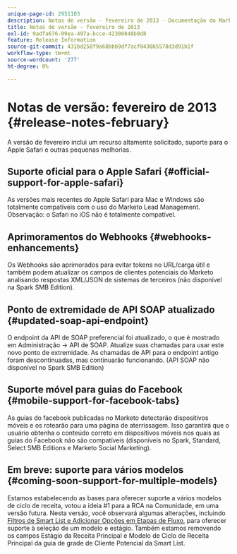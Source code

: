 ```yaml
---
unique-page-id: 2951103
description: Notas de versão - fevereiro de 2013 - Documentação do Marketo - Documentação do produto
title: Notas de versão - fevereiro de 2013
exl-id: 9adfa676-09ea-497a-bcce-42300848b9d8
feature: Release Information
source-git-commit: 431bd258f9a68bbb9df7acf043085578d3d91b1f
workflow-type: tm+mt
source-wordcount: '277'
ht-degree: 0%

---
```


# Notas de versão: fevereiro de 2013 {#release-notes-february}

A versão de fevereiro inclui um recurso altamente solicitado, suporte para o Apple Safari e outras pequenas melhorias.

## Suporte oficial para o Apple Safari {#official-support-for-apple-safari}

As versões mais recentes do Apple Safari para Mac e Windows são totalmente compatíveis com o uso do Marketo Lead Management. Observação: o Safari no iOS não é totalmente compatível.

## Aprimoramentos do Webhooks {#webhooks-enhancements}

Os Webhooks são aprimorados para evitar tokens no URL/carga útil e também podem atualizar os campos de clientes potenciais do Marketo analisando respostas XML/JSON de sistemas de terceiros (não disponível na Spark SMB Edition).

## Ponto de extremidade de API SOAP atualizado {#updated-soap-api-endpoint}

O endpoint da API de SOAP preferencial foi atualizado, o que é mostrado em Administração -> API de SOAP. Atualize suas chamadas para usar este novo ponto de extremidade. As chamadas de API para o endpoint antigo foram descontinuadas, mas continuarão funcionando. (API SOAP não disponível no Spark SMB Edition)

## Suporte móvel para guias do Facebook {#mobile-support-for-facebook-tabs}

As guias do facebook publicadas no Marketo detectarão dispositivos móveis e os rotearão para uma página de aterrissagem. Isso garantirá que o usuário obtenha o conteúdo correto em dispositivos móveis nos quais as guias do Facebook não são compatíveis (disponíveis no Spark, Standard, Select SMB Editions e Marketo Social Marketing).

## Em breve: suporte para vários modelos {#coming-soon-support-for-multiple-models}

Estamos estabelecendo as bases para oferecer suporte a vários modelos de ciclo de receita, votou a ideia #1 para a RCA na Comunidade, em uma versão futura. Nesta versão, você observará algumas alterações, incluindo [Filtros de Smart List e Adicionar Opções em Etapas de Fluxo](/help/marketo/product-docs/reporting/revenue-cycle-analytics/revenue-cycle-models/find-all-leads-in-a-revenue-cycle-model.md), para oferecer suporte à seleção de um modelo e estágio. Também estamos removendo os campos Estágio da Receita Principal e Modelo de Ciclo de Receita Principal da guia de grade de Cliente Potencial da Smart List.
